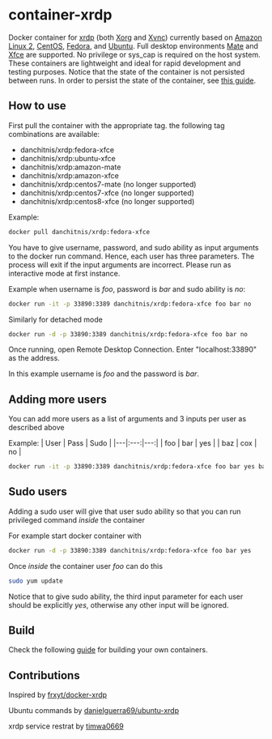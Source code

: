 # container-xrdp

Docker container for [xrdp](http://xrdp.org/) (both [Xorg](https://github.com/neutrinolabs/xorgxrdp) and [Xvnc](https://tigervnc.org/)) currently based on [Amazon Linux 2](https://aws.amazon.com/amazon-linux-2/), [CentOS](https://www.centos.org/), [Fedora](https://getfedora.org/), and [Ubuntu](https://ubuntu.com/). Full desktop environments [Mate](https://mate-desktop.org/) and [Xfce](https://www.xfce.org/) are supported. No privilege or sys_cap is required on the host system. These containers are lightweight and ideal for rapid development and testing purposes. Notice that the state of the container is not persisted between runs. In order to persist the state of the container, see [this guide](https://stackoverflow.com/questions/44480740/how-to-save-a-docker-container-state).

## How to use

First pull the container with the appropriate tag. the following tag combinations are available:

- danchitnis/xrdp:fedora-xfce
- danchitnis/xrdp:ubuntu-xfce
- danchitnis/xrdp:amazon-mate
- danchitnis/xrdp:amazon-xfce
- danchitnis/xrdp:centos7-mate (no longer supported)
- danchitnis/xrdp:centos7-xfce (no longer supported)
- danchitnis/xrdp:centos8-xfce (no longer supported)


Example:

```bash
docker pull danchitnis/xrdp:fedora-xfce
```

You have to give username, password, and sudo ability as input arguments to the docker run command. Hence, each user has three parameters. The process will exit if the input arguments are incorrect. Please run as interactive mode at first instance.

Example when username is _foo_, password is _bar_ and sudo ability is _no_:

```bash
docker run -it -p 33890:3389 danchitnis/xrdp:fedora-xfce foo bar no
```

Similarly for detached mode

```bash
docker run -d -p 33890:3389 danchitnis/xrdp:fedora-xfce foo bar no
```

Once running, open Remote Desktop Connection. Enter "localhost:33890" as the address.

In this example username is _foo_ and the password is _bar_.

## Adding more users

You can add more users as a list of arguments and 3 inputs per user as described above

Example:
| User | Pass | Sudo |
|---|:---:|---:|
| foo | bar | yes |
| baz | cox | no |

```bash
docker run -it -p 33890:3389 danchitnis/xrdp:fedora-xfce foo bar yes baz qux no
```

## Sudo users

Adding a sudo user will give that user sudo ability so that you can run privileged command _inside_ the container

For example start docker container with

```bash
docker run -d -p 33890:3389 danchitnis/xrdp:fedora-xfce foo bar yes
```

Once _inside_ the container user _foo_ can do this

```bash
sudo yum update
```

Notice that to give sudo ability, the third input parameter for each user should be explicitly _yes_, otherwise any other input will be ignored.

## Build

Check the following [guide](https://github.com/danchitnis/container-xrdp/blob/master/build.md) for building your own containers.

## Contributions

Inspired by [frxyt/docker-xrdp](https://github.com/frxyt/docker-xrdp)

Ubuntu commands by [danielguerra69/ubuntu-xrdp](https://github.com/danielguerra69/ubuntu-xrdp/)

xrdp service restrat by [timwa0669](https://github.com/timwa0669)
